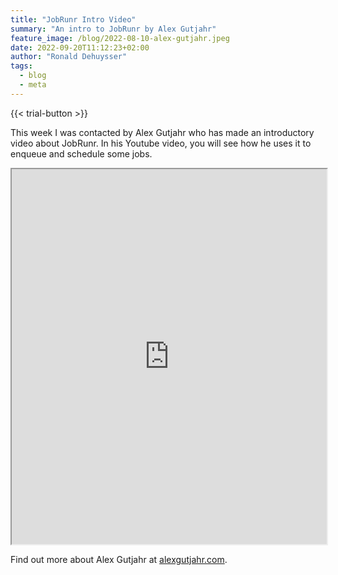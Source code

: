 ```yaml
---
title: "JobRunr Intro Video"
summary: "An intro to JobRunr by Alex Gutjahr"
feature_image: /blog/2022-08-10-alex-gutjahr.jpeg
date: 2022-09-20T11:12:23+02:00
author: "Ronald Dehuysser"
tags:
  - blog
  - meta
---
```

{{< trial-button >}}

This week I was contacted by Alex Gutjahr who has made an introductory video about JobRunr. In his Youtube video, you will see how he uses it to enqueue and schedule some jobs.

<iframe width="100%" height="600px" src="https://www.youtube.com/embed/jxNTpfVft-M?autoplay=1&mute=1">
</iframe>

Find out more about Alex Gutjahr at [alexgutjahr.com](https://www.alexgutjahr.com/).